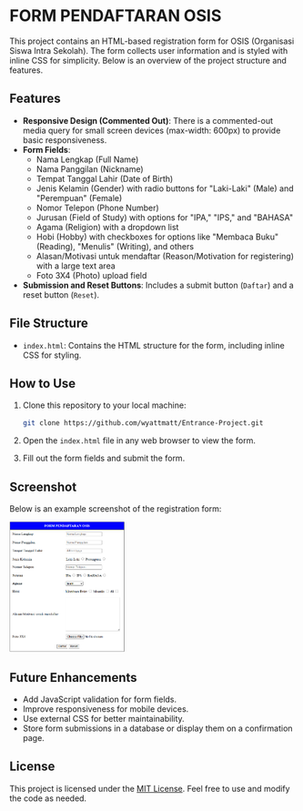 # FORM PENDAFTARAN OSIS

This project contains an HTML-based registration form for OSIS (Organisasi Siswa Intra Sekolah). The form collects user information and is styled with inline CSS for simplicity. Below is an overview of the project structure and features.

## Features
- **Responsive Design (Commented Out)**: There is a commented-out media query for small screen devices (max-width: 600px) to provide basic responsiveness.
- **Form Fields**:
  - Nama Lengkap (Full Name)
  - Nama Panggilan (Nickname)
  - Tempat Tanggal Lahir (Date of Birth)
  - Jenis Kelamin (Gender) with radio buttons for "Laki-Laki" (Male) and "Perempuan" (Female)
  - Nomor Telepon (Phone Number)
  - Jurusan (Field of Study) with options for "IPA," "IPS," and "BAHASA"
  - Agama (Religion) with a dropdown list
  - Hobi (Hobby) with checkboxes for options like "Membaca Buku" (Reading), "Menulis" (Writing), and others
  - Alasan/Motivasi untuk mendaftar (Reason/Motivation for registering) with a large text area
  - Foto 3X4 (Photo) upload field
- **Submission and Reset Buttons**: Includes a submit button (`Daftar`) and a reset button (`Reset`).

## File Structure
- `index.html`: Contains the HTML structure for the form, including inline CSS for styling.

## How to Use
1. Clone this repository to your local machine:

   ```bash
   git clone https://github.com/wyattmatt/Entrance-Project.git
   ```
2. Open the `index.html` file in any web browser to view the form.
3. Fill out the form fields and submit the form.

## Screenshot
Below is an example screenshot of the registration form:

<img src="/FormPendaftaranOsis.png" alt="Form Pendaftaran Osis" width="40%" height="40%">

## Future Enhancements
- Add JavaScript validation for form fields.
- Improve responsiveness for mobile devices.
- Use external CSS for better maintainability.
- Store form submissions in a database or display them on a confirmation page.

## License
This project is licensed under the [MIT License](https://github.com/wyattmatt/Entrance-Project/blob/main/LICENSE). Feel free to use and modify the code as needed.
